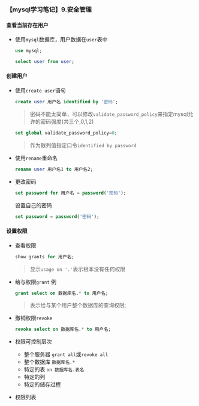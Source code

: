 ### 【mysql学习笔记】9.安全管理

#### 查看当前存在用户

* 使用`mysql`数据库，用户数据在`user`表中
  
  ```sql
  use mysql;
  ```
  
  ```sql
  select user from user;
  ```

#### 创建用户

* 使用`create user`语句
  
  ```sql
  create user 用户名 identified by '密码';
  ```
  
  > 密码不能太简单，可以修改`validate_password_policy`来指定mysql允许的密码强度(共三个,0,1,2)
  
  ```sql
  set global validate_password_policy=0;
  ```
  
  > 作为散列值指定口令`identified by password`

* 使用`rename`重命名
  
  ```sql
  rename user 用户名1 to 用户名2;
  ```

* 更改密码
  
  ```sql
  set password for 用户名 = password('密码');
  ```
  
  设置自己的密码
  
  ```sql
  set password = password('密码');
  ```

#### 设置权限

* 查看权限
  
  ```sql
  show grants for 用户名;
  ```
  
  > 显示`usage on '.'`表示根本没有任何权限

* 给与权限`grant`
  例
  
  ```sql
  grant select on 数据库名.* to 用户名;
  ```
  
  > 表示给与某个用户整个数据库的查询权限;

* 撤销权限`revoke`
  
  ```sql
  revoke select on 数据库名.* to 用户名;
  ```

* 权限可控制层次
  
  * 整个服务器 `grant all`或`revoke all`
  * 整个数据库 `数据库名.*`
  * 特定的表 `on 数据库名.表名`
  * 特定的列
  * 特定的储存过程

* 权限列表
